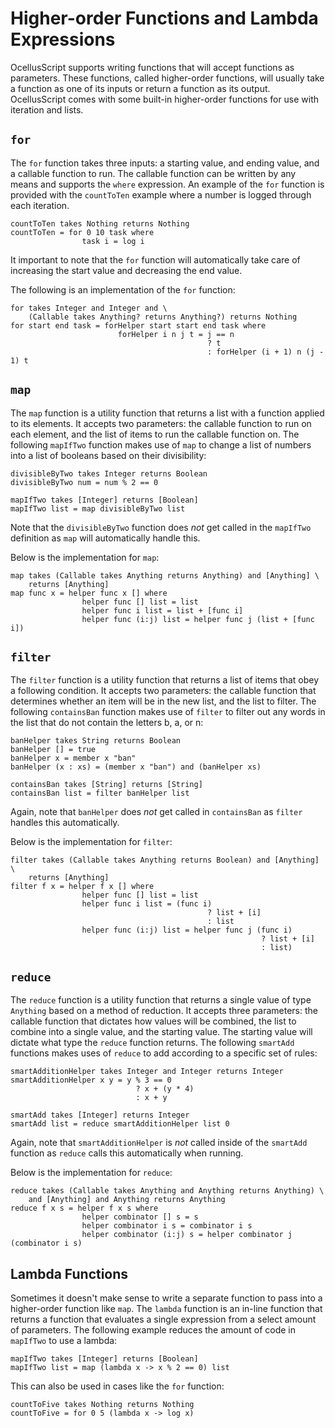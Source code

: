 # Higher-order Functions and Lambda Expressions

OcellusScript supports writing functions that will accept functions as parameters. These functions, called higher-order functions, will usually take a function as one of its inputs or return a function as its output. OcellusScript comes with some built-in higher-order functions for use with iteration and lists.

## `for`

The `for` function takes three inputs: a starting value, and ending value, and a callable function to run. The callable function can be written by any means and supports the `where` expression. An example of the `for` function is provided with the `countToTen` example where a number is logged through each iteration.

```ocellusscript
countToTen takes Nothing returns Nothing
countToTen = for 0 10 task where
                task i = log i
```

It important to note that the `for` function will automatically take care of increasing the start value and decreasing the end value.

The following is an implementation of the `for` function:
```ocellusscript
for takes Integer and Integer and \
    (Callable takes Anything? returns Anything?) returns Nothing
for start end task = forHelper start start end task where
                        forHelper i n j t = j == n
                                            ? t
                                            : forHelper (i + 1) n (j - 1) t
```

## `map`

The `map` function is a utility function that returns a list with a function applied to its elements. It accepts two parameters: the callable function to run on each element, and the list of items to run the callable function on. The following `mapIfTwo` function makes use of `map` to change a list of numbers into a list of booleans based on their divisibility:

```ocellusscript
divisibleByTwo takes Integer returns Boolean
divisibleByTwo num = num % 2 == 0

mapIfTwo takes [Integer] returns [Boolean]
mapIfTwo list = map divisibleByTwo list
```

Note that the `divisibleByTwo` function does _not_ get called in the `mapIfTwo` definition as `map` will automatically handle this.

Below is the implementation for `map`:

```ocellusscript
map takes (Callable takes Anything returns Anything) and [Anything] \
    returns [Anything]
map func x = helper func x [] where
                helper func [] list = list
                helper func i list = list + [func i]
                helper func (i:j) list = helper func j (list + [func i])
```

## `filter`

The `filter` function is a utility function that returns a list of items that obey a following condition. It accepts two parameters: the callable function that determines whether an item will be in the new list, and the list to filter. The following `containsBan` function makes use of `filter` to filter out any words in the list that do not contain the letters b, a, or n:

```ocellusscript
banHelper takes String returns Boolean
banHelper [] = true
banHelper x = member x "ban"
banHelper (x : xs) = (member x "ban") and (banHelper xs)

containsBan takes [String] returns [String]
containsBan list = filter banHelper list
```

Again, note that `banHelper` does _not_ get called in `containsBan` as `filter` handles this automatically.

Below is the implementation for `filter`:
```ocellusscript
filter takes (Callable takes Anything returns Boolean) and [Anything] \
    returns [Anything]
filter f x = helper f x [] where
                helper func [] list = list
                helper func i list = (func i) 
                                            ? list + [i] 
                                            : list
                helper func (i:j) list = helper func j (func i)
                                                        ? list + [i] 
                                                        : list)
```

## `reduce`

The `reduce` function is a utility function that returns a single value of type `Anything` based on a method of reduction. It accepts three parameters: the callable function that dictates how values will be combined, the list to combine into a single value, and the starting value. The starting value will dictate what type the `reduce` function returns. The following `smartAdd` functions makes uses of `reduce` to add according to a specific set of rules:

```ocellusscript
smartAdditionHelper takes Integer and Integer returns Integer
smartAdditionHelper x y = y % 3 == 0
                            ? x + (y * 4)
                            : x + y

smartAdd takes [Integer] returns Integer
smartAdd list = reduce smartAdditionHelper list 0
```

Again, note that `smartAdditionHelper` is _not_ called inside of the `smartAdd` function as `reduce` calls this automatically when running.

Below is the implementation for `reduce`:
```ocellusscript
reduce takes (Callable takes Anything and Anything returns Anything) \
    and [Anything] and Anything returns Anything
reduce f x s = helper f x s where
                helper combinator [] s = s
                helper combinator i s = combinator i s
                helper combinator (i:j) s = helper combinator j (combinator i s)
```

## Lambda Functions

Sometimes it doesn't make sense to write a separate function to pass into a higher-order function like `map`. The `lambda` function is an in-line function that returns a function that evaluates a single expression from a select amount of parameters. The following example reduces the amount of code in `mapIfTwo` to use a lambda:

```ocellusscript
mapIfTwo takes [Integer] returns [Boolean]
mapIfTwo list = map (lambda x -> x % 2 == 0) list
```

This can also be used in cases like the `for` function:

```ocellusscript
countToFive takes Nothing returns Nothing
countToFive = for 0 5 (lambda x -> log x)
```